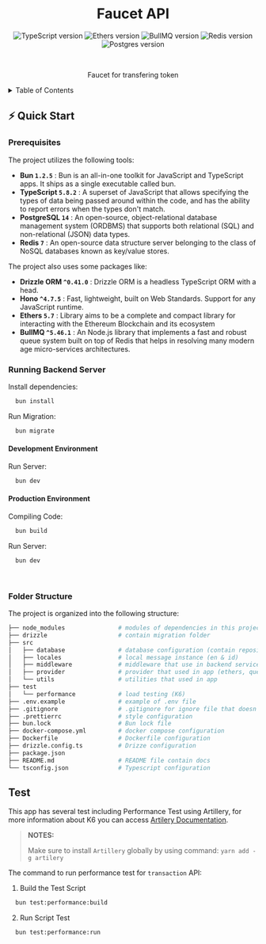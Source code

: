 <div align="center">

# Faucet API

![TypeScript version](https://img.shields.io/badge/TypeScript-5.6.3%2B-007ACC?style=for-the-badge&logo=typescript)
![Ethers version](https://img.shields.io/badge/Ethers/api-15.1.1-white?style=for-the-badge&logo=ethers)
![BullMQ version](https://img.shields.io/badge/BullMQ-15.1.1-red?style=for-the-badge&logo=bullmq)
![Redis version](https://img.shields.io/badge/Redis-7.0%2B-DC382D?style=for-the-badge&logo=redis)
![Postgres version](https://img.shields.io/badge/PostgreSQL-14.13-blue?style=for-the-badge&logo=postgreSQL)

<br/>

Faucet for transfering token

</div>

<!-- TABLE OF CONTENTS -->
<details>
  <summary>Table of Contents</summary>
  <ol>
    <li><a href="#quick-start">⚡️ Quick Start</a>
    <li><a href="#prerequisites">Prerequisites</a></li>
    <li><a href="#running-backend-server">Running Backend Server</a></li>
    <li><a href="#running-indexer">Running Indexer</a></li>
    <li><a href="#commands-options">⚙️ Commands & Options</a>
      <ul>
        <li><a href="#migration">Migration</a></li>
        <li><a href="#seeder">Seeder</a></li>
        <li><a href="#building-the-app">Building the App</a></li>
        <li><a href="#testing">Testing</a></li>
        <li><a href="#indexer-commands">Indexer Commands</a></li>
      </ul>
    </li>
    <li><a href="#documentation">📚 Documentation</a></li>
  </ol>
</details>

## ⚡️ Quick Start

### Prerequisites

The project utilizes the following tools:

- **Bun `1.2.5`** : Bun is an all-in-one toolkit for JavaScript and TypeScript apps. It ships as a single executable called bun.
- **TypeScript `5.8.2`** : A superset of JavaScript that allows specifying the types of data being passed around within the code, and has the ability to report errors when the types don't match.
- **PostgreSQL `14`** : An open-source, object-relational database management system (ORDBMS) that supports both relational (SQL) and non-relational (JSON) data types.
- **Redis `7`** : An open-source data structure server belonging to the class of NoSQL databases known as key/value stores.

The project also uses some packages like:

- **Drizzle ORM `^0.41.0`** : Drizzle ORM is a headless TypeScript ORM with a head.
- **Hono `^4.7.5`** : Fast, lightweight, built on Web Standards. Support for any JavaScript runtime.
- **Ethers `5.7`** : Library aims to be a complete and compact library for interacting with the Ethereum Blockchain and its ecosystem
- **BullMQ `^5.46.1`** : An Node.js library that implements a fast and robust queue system built on top of Redis that helps in resolving many modern age micro-services architectures.

### Running Backend Server

Install dependencies:

```bash
  bun install
```

Run Migration:

```bash
  bun migrate
```

#### Development Environment

Run Server:

```bash
  bun dev
```

#### Production Environment

Compiling Code:

```bash
  bun build
```

Run Server:

```bash
  bun dev
```

$~$

### Folder Structure

The project is organized into the following structure:

```bash
├── node_modules               # modules of dependencies in this project
├── drizzle                    # contain migration folder
├── src
│   ├── database               # database configuration (contain repository, schema, database instance)
│   ├── locales                # local message instance (en & id)
│   ├── middleware             # middleware that use in backend service (origin, validation.)
│   ├── provider               # provider that used in app (ethers, queue, redis)
│   └── utils                  # utilities that used in app
├── test
│   └── performance            # load testing (K6)
├── .env.example               # example of .env file
├── .gitignore                 # .gitignore for ignore file that doesn't want to push to github
├── .prettierrc                # style configuration
├── bun.lock                   # Bun lock file
├── docker-compose.yml         # docker compose configuration
├── Dockerfile                 # Dockerfile configuration
├── drizzle.config.ts          # Drizze configuration
├── package.json
├── README.md                  # README file contain docs
└── tsconfig.json              # Typescript configuration
```

## Test

This app has several test including Performance Test using Artillery, for more information about K6 you can access [Artilery Documentation](https://www.artillery.io/docs).

> **NOTES:**
>
> Make sure to install `Artillery` globally by using command: `yarn add -g artilery`

The command to run performance test for `transaction` API:

1. Build the Test Script

```bash
  bun test:performance:build
```

2. Run Script Test

```bash
  bun test:performance:run
```
